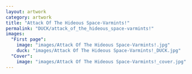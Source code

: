 ```yaml
---
layout: artwork
category: artwork
title: "Attack Of The Hideous Space-Varmints!"
permalink: "DUCK/attack_of_the_hideous_space-varmints!"
images:
  "First page":
    image: "images/Attack Of The Hideous Space-Varmints!.jpg"
    duck: "images/Attack Of The Hideous Space-Varmints!_DUCK.jpg"
  "Cover":
    image: "images/Attack Of The Hideous Space-Varmints!_cover.jpg"
---
```

